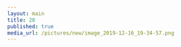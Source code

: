 ```yaml
--- 
layout: main 
title: 28 
published: true 
media_url: /pictures/new/image_2019-12-16_19-34-57.png 
--- 
```

